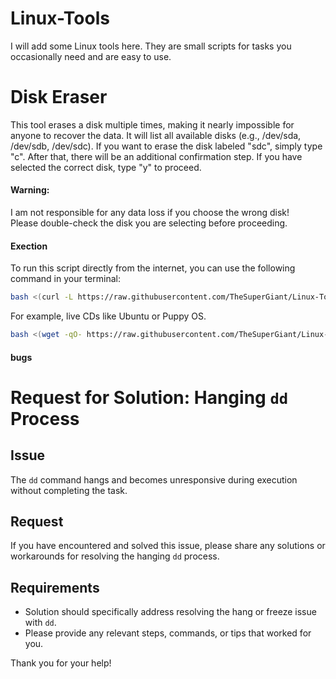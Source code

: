 # Linux-Tools
I will add some Linux tools here. They are small scripts for tasks you occasionally need and are easy to use.

# Disk Eraser
This tool erases a disk multiple times, making it nearly impossible for anyone to recover the data.
It will list all available disks (e.g., /dev/sda, /dev/sdb, /dev/sdc).
If you want to erase the disk labeled "sdc", simply type "c".
After that, there will be an additional confirmation step. If you have selected the correct disk, type "y" to proceed.
#### Warning:
I am not responsible for any data loss if you choose the wrong disk!    
Please double-check the disk you are selecting before proceeding.
#### Exection
To run this script directly from the internet, you can use the following command in your terminal:    
```bash
bash <(curl -L https://raw.githubusercontent.com/TheSuperGiant/Linux-Tools/refs/heads/Arch/Disk_Eraser.sh)
```
For example, live CDs like Ubuntu or Puppy OS.
```bash
bash <(wget -qO- https://raw.githubusercontent.com/TheSuperGiant/Linux-Tools/refs/heads/Arch/Disk_Eraser.sh)
```
#### bugs 

# Request for Solution: Hanging `dd` Process

## Issue
The `dd` command hangs and becomes unresponsive during execution without completing the task.

## Request
If you have encountered and solved this issue, please share any solutions or workarounds for resolving the hanging `dd` process.

## Requirements
- Solution should specifically address resolving the hang or freeze issue with `dd`.
- Please provide any relevant steps, commands, or tips that worked for you.

Thank you for your help!
